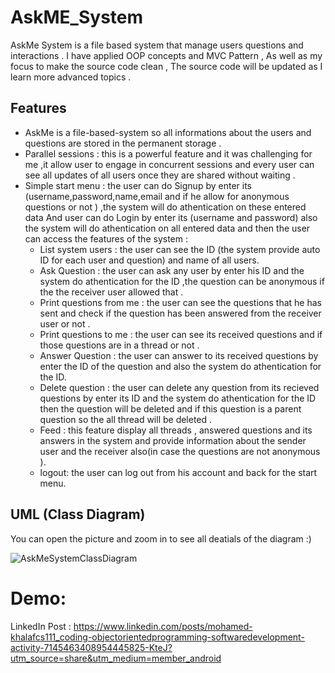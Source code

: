 # AskME_System
AskMe System is a file based system that manage users questions and interactions .
I have applied OOP concepts and MVC Pattern , As well as my focus to make the source code clean , The source code will be updated as I learn more advanced topics .

## Features
- AskMe is a file-based-system so all informations about the users and questions are stored in the permanent storage .
- Parallel sessions : this is a powerful feature and it was challenging for me ,it allow user to engage in concurrent sessions and every user can see all updates of all users once they are shared without waiting .
- Simple start menu : the user can do Signup by enter its (username,password,name,email and if he allow for anonymous questions or not ) ,the system will do athentication on these entered data And user can do Login by enter its (username and password) also the system will do athentication on all entered data and then the user can access the features of the system :
  - List system users : the user can see the  ID  (the system provide auto ID for each user and question)  and name of all users.
  - Ask Question : the user can ask any user by enter his ID and the system do athentication for the ID ,the question can be anonymous if the the receiver user allowed that .
  - Print questions from me : the user can see the questions that he has sent and check if the question has been answered from the receiver user or not .
  - Print questions to me : the user can see its received questions
     and if those questions are in a thread or not .
  - Answer Question : the user can answer to its received questions
     by enter the ID of the question and also the system do athentication for the ID.
  - Delete question : the user can delete any question from its recieved questions by enter its ID and the system do athentication for the ID then the question will be deleted and if this question is a parent question so the all thread will be deleted .
  - Feed : this feature display all threads , answered questions and its answers in the system and provide information about the sender user and the receiver also(in case the questions are not anonymous ).
  - logout: the user can log out from his account and back for the start menu.

## UML (Class Diagram)
You can open the picture and zoom in to see all deatials of the diagram  :)

![AskMeSystemClassDiagram](https://github.com/mohamed-khalaf9/AskMeSystem/assets/149758845/10eb2cb8-feb1-46ed-8b48-83866184b315)

# Demo:
LinkedIn Post : 
https://www.linkedin.com/posts/mohamed-khalafcs111_coding-objectorientedprogramming-softwaredevelopment-activity-7145463408954445825-KteJ?utm_source=share&utm_medium=member_android

